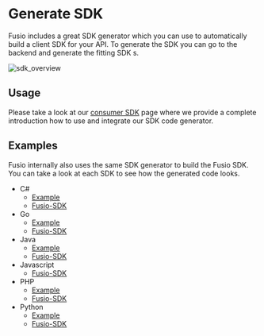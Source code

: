 
# Generate SDK

Fusio includes a great SDK generator which you can use to automatically
build a client SDK for your API. To generate the SDK you can go to
the backend and generate the fitting SDK s.

![sdk_overview](/img/use_cases/api_gateway/sdk_overview.png)

## Usage

Please take a look at our [consumer SDK](../../backend/consumer/sdk) page where we provide
a complete introduction how to use and integrate our SDK code generator.

## Examples

Fusio internally also uses the same SDK generator to build the Fusio SDK.
You can take a look at each SDK to see how the generated code looks.

* C#
    * [Example](https://github.com/apioo/fusio-sample-csharp-cli)
    * [Fusio-SDK](https://github.com/apioo/fusio-sdk-csharp)
* Go
    * [Example](https://github.com/apioo/fusio-sample-go-cli)
    * [Fusio-SDK](https://github.com/apioo/fusio-sdk-go)
* Java
    * [Example](https://github.com/apioo/fusio-sample-java-cli)
    * [Fusio-SDK](https://github.com/apioo/fusio-sdk-java)
* Javascript
    * [Fusio-SDK](https://github.com/apioo/fusio-sdk-javascript)
* PHP
    * [Example](https://github.com/apioo/fusio-sample-php-cli)
    * [Fusio-SDK](https://github.com/apioo/fusio-sdk-php)
* Python
    * [Example](https://github.com/apioo/fusio-sample-python-cli)
    * [Fusio-SDK](https://github.com/apioo/fusio-sdk-python)
